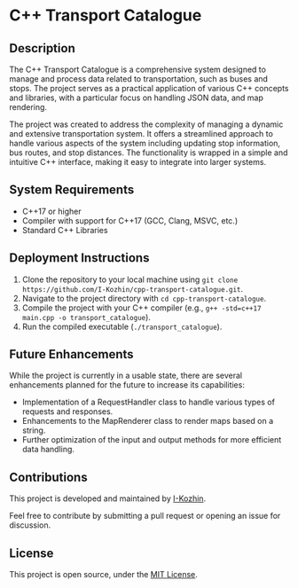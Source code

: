 # C++ Transport Catalogue

## Description

The C++ Transport Catalogue is a comprehensive system designed to manage and process data related to transportation, such as buses and stops. The project serves as a practical application of various C++ concepts and libraries, with a particular focus on handling JSON data, and map rendering. 

The project was created to address the complexity of managing a dynamic and extensive transportation system. It offers a streamlined approach to handle various aspects of the system including updating stop information, bus routes, and stop distances. The functionality is wrapped in a simple and intuitive C++ interface, making it easy to integrate into larger systems.

## System Requirements

- C++17 or higher
- Compiler with support for C++17 (GCC, Clang, MSVC, etc.)
- Standard C++ Libraries

## Deployment Instructions

1. Clone the repository to your local machine using `git clone https://github.com/I-Kozhin/cpp-transport-catalogue.git`.
2. Navigate to the project directory with `cd cpp-transport-catalogue`.
3. Compile the project with your C++ compiler (e.g., `g++ -std=c++17 main.cpp -o transport_catalogue`).
4. Run the compiled executable (`./transport_catalogue`).

## Future Enhancements

While the project is currently in a usable state, there are several enhancements planned for the future to increase its capabilities:

- Implementation of a RequestHandler class to handle various types of requests and responses.
- Enhancements to the MapRenderer class to render maps based on a string.
- Further optimization of the input and output methods for more efficient data handling.

## Contributions

This project is developed and maintained by [I-Kozhin](https://github.com/I-Kozhin).

Feel free to contribute by submitting a pull request or opening an issue for discussion.

## License

This project is open source, under the [MIT License](LICENSE).
